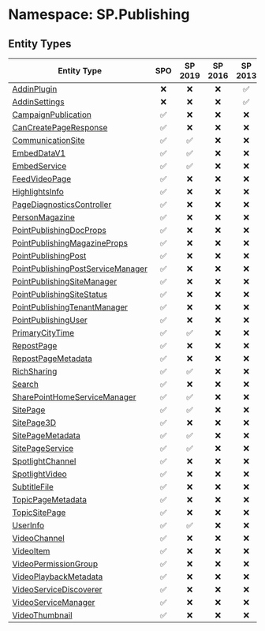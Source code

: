# Namespace: SP.Publishing

## Entity Types

Entity Type | SPO | SP 2019 | SP 2016 | SP 2013
----------|:---:|:-------:|:-------:|:-------:
[AddinPlugin](./EntityTypes/AddinPlugin.md) | ❌ | ❌ | ❌ | ✅
[AddinSettings](./EntityTypes/AddinSettings.md) | ❌ | ❌ | ❌ | ✅
[CampaignPublication](./EntityTypes/CampaignPublication.md) | ✅ | ❌ | ❌ | ❌
[CanCreatePageResponse](./EntityTypes/CanCreatePageResponse.md) | ✅ | ❌ | ❌ | ❌
[CommunicationSite](./EntityTypes/CommunicationSite.md) | ✅ | ✅ | ❌ | ❌
[EmbedDataV1](./EntityTypes/EmbedDataV1.md) | ✅ | ✅ | ❌ | ❌
[EmbedService](./EntityTypes/EmbedService.md) | ✅ | ✅ | ❌ | ❌
[FeedVideoPage](./EntityTypes/FeedVideoPage.md) | ✅ | ❌ | ❌ | ❌
[HighlightsInfo](./EntityTypes/HighlightsInfo.md) | ✅ | ❌ | ❌ | ❌
[PageDiagnosticsController](./EntityTypes/PageDiagnosticsController.md) | ✅ | ❌ | ❌ | ❌
[PersonMagazine](./EntityTypes/PersonMagazine.md) | ✅ | ❌ | ❌ | ❌
[PointPublishingDocProps](./EntityTypes/PointPublishingDocProps.md) | ✅ | ❌ | ❌ | ❌
[PointPublishingMagazineProps](./EntityTypes/PointPublishingMagazineProps.md) | ✅ | ❌ | ❌ | ❌
[PointPublishingPost](./EntityTypes/PointPublishingPost.md) | ✅ | ❌ | ❌ | ❌
[PointPublishingPostServiceManager](./EntityTypes/PointPublishingPostServiceManager.md) | ✅ | ❌ | ❌ | ❌
[PointPublishingSiteManager](./EntityTypes/PointPublishingSiteManager.md) | ✅ | ❌ | ❌ | ❌
[PointPublishingSiteStatus](./EntityTypes/PointPublishingSiteStatus.md) | ✅ | ❌ | ❌ | ❌
[PointPublishingTenantManager](./EntityTypes/PointPublishingTenantManager.md) | ✅ | ❌ | ❌ | ❌
[PointPublishingUser](./EntityTypes/PointPublishingUser.md) | ✅ | ❌ | ❌ | ❌
[PrimaryCityTime](./EntityTypes/PrimaryCityTime.md) | ✅ | ✅ | ❌ | ❌
[RepostPage](./EntityTypes/RepostPage.md) | ✅ | ❌ | ❌ | ❌
[RepostPageMetadata](./EntityTypes/RepostPageMetadata.md) | ✅ | ❌ | ❌ | ❌
[RichSharing](./EntityTypes/RichSharing.md) | ✅ | ✅ | ❌ | ❌
[Search](./EntityTypes/Search.md) | ✅ | ❌ | ❌ | ❌
[SharePointHomeServiceManager](./EntityTypes/SharePointHomeServiceManager.md) | ✅ | ✅ | ❌ | ❌
[SitePage](./EntityTypes/SitePage.md) | ✅ | ✅ | ❌ | ❌
[SitePage3D](./EntityTypes/SitePage3D.md) | ✅ | ❌ | ❌ | ❌
[SitePageMetadata](./EntityTypes/SitePageMetadata.md) | ✅ | ✅ | ❌ | ❌
[SitePageService](./EntityTypes/SitePageService.md) | ✅ | ✅ | ❌ | ❌
[SpotlightChannel](./EntityTypes/SpotlightChannel.md) | ✅ | ❌ | ❌ | ❌
[SpotlightVideo](./EntityTypes/SpotlightVideo.md) | ✅ | ❌ | ❌ | ❌
[SubtitleFile](./EntityTypes/SubtitleFile.md) | ✅ | ❌ | ❌ | ❌
[TopicPageMetadata](./EntityTypes/TopicPageMetadata.md) | ✅ | ❌ | ❌ | ❌
[TopicSitePage](./EntityTypes/TopicSitePage.md) | ✅ | ❌ | ❌ | ❌
[UserInfo](./EntityTypes/UserInfo.md) | ✅ | ✅ | ❌ | ❌
[VideoChannel](./EntityTypes/VideoChannel.md) | ✅ | ❌ | ❌ | ❌
[VideoItem](./EntityTypes/VideoItem.md) | ✅ | ❌ | ❌ | ❌
[VideoPermissionGroup](./EntityTypes/VideoPermissionGroup.md) | ✅ | ❌ | ❌ | ❌
[VideoPlaybackMetadata](./EntityTypes/VideoPlaybackMetadata.md) | ✅ | ❌ | ❌ | ❌
[VideoServiceDiscoverer](./EntityTypes/VideoServiceDiscoverer.md) | ✅ | ❌ | ❌ | ❌
[VideoServiceManager](./EntityTypes/VideoServiceManager.md) | ✅ | ❌ | ❌ | ❌
[VideoThumbnail](./EntityTypes/VideoThumbnail.md) | ✅ | ❌ | ❌ | ❌